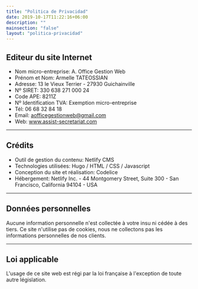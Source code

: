 ```yaml
---
title: "Politica de Privacidad"
date: 2019-10-17T11:22:16+06:00
description: ""
mainsection: "false"
layout: "politica-privacidad"
---
```


## Editeur du site Internet

- Nom micro-entreprise: A. Office Gestion Web
- Prénom et Nom: Armelle TATEOSSIAN
- Adresse: 13 le Vieux Terrier - 27930 Guichainville
- Nº SIRET: 330 638 271 000 24
- Code APE: 8211Z
- Nº Identification TVA: Exemption micro-entreprise
- Tél: 06 68 32 84 18
- Email: aofficegestionweb@gmail.com
- Web: www.assist-secretariat.com

***

## Crédits

- Outil de gestion du contenu: Netlify CMS
- Technologies utilisées: Hugo / HTML / CSS / Javascript
- Conception du site et réalisation: Codelice
- Hébergement: Netlify Inc. - 44 Montgomery Street, Suite 300 - San Francisco, California 94104 - USA

***

## Données personnelles

Aucune information personnelle n'est collectée à votre insu ni cédée à des tiers. Ce site n'utilise pas de cookies, nous ne collectons pas les informations personnelles de nos clients.

***

## Loi applicable

L'usage de ce site web est régi par la loi française à l'exception de toute autre législation.